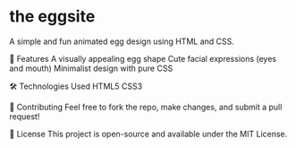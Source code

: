 # the eggsite

A simple and fun animated egg design using HTML and CSS.

🎨 Features
A visually appealing egg shape
Cute facial expressions (eyes and mouth)
Minimalist design with pure CSS

🛠️ Technologies Used
HTML5
CSS3

🤝 Contributing
Feel free to fork the repo, make changes, and submit a pull request!

📜 License
This project is open-source and available under the MIT License.
